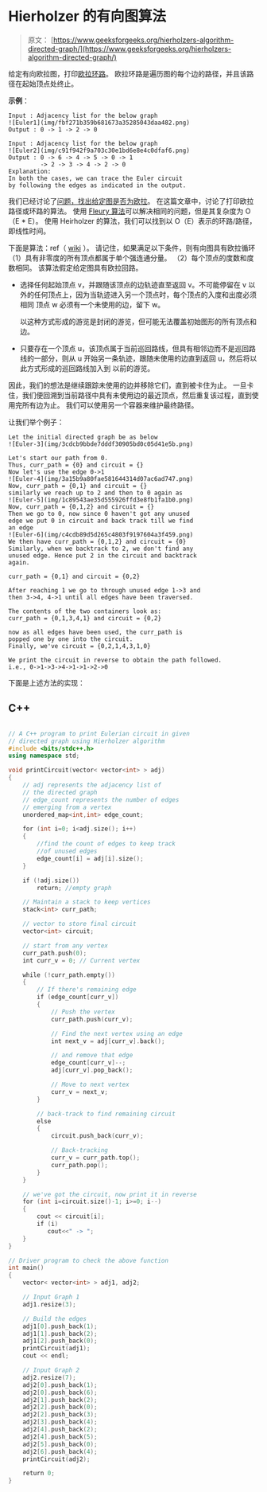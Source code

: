 # Hierholzer 的有向图算法

> 原文： [https://www.geeksforgeeks.org/hierholzers-algorithm-directed-graph/](https://www.geeksforgeeks.org/hierholzers-algorithm-directed-graph/)

给定有向欧拉图，打印[欧拉环路](https://www.geeksforgeeks.org/eulerian-path-and-circuit/)。 欧拉环路是遍历图的每个边的路径，并且该路径在起始顶点处终止。

**示例**：

```
Input : Adjacency list for the below graph
![Euler1](img/fbf271b359b681673a35285043daa482.png)
Output : 0 -> 1 -> 2 -> 0 

Input : Adjacency list for the below graph
![Euler2](img/c91f942f9a703c30e1bd6e8e4c0dfaf6.png)
Output : 0 -> 6 -> 4 -> 5 -> 0 -> 1 
         -> 2 -> 3 -> 4 -> 2 -> 0 
Explanation:
In both the cases, we can trace the Euler circuit 
by following the edges as indicated in the output.

```

我们已经讨论了[问题，找出给定图是否为欧拉](https://www.geeksforgeeks.org/eulerian-path-and-circuit/)。 在这篇文章中，讨论了打印欧拉路径或环路的算法。 使用 [Fleury 算法](https://www.geeksforgeeks.org/fleurys-algorithm-for-printing-eulerian-path/)可以解决相同的问题，但是其复杂度为 O（E * E）。 使用 Heirholzer 的算法，我们可以找到以 O（E）表示的环路/路径，即线性时间。

下面是算法：ref（ [wiki](https://en.wikipedia.org/wiki/Eulerian_path#Hierholzer.27s_algorithm) ）。 请记住，如果满足以下条件，则有向图具有欧拉循环（1）具有非零度的所有顶点都属于单个强连通分量。 （2）每个顶点的度数和度数相同。 该算法假定给定图具有欧拉回路。

*   选择任何起始顶点 v，并跟随该顶点的边轨迹直至返回 v。不可能停留在 v 以外的任何顶点上，因为当轨迹进入另一个顶点时，每个顶点的入度和出度必须相同 顶点 w 必须有一个未使用的边，留下 w。

    以这种方式形成的游览是封闭的游览，但可能无法覆盖初始图形的所有顶点和边。

*   只要存在一个顶点 u，该顶点属于当前巡回路线，但具有相邻边而不是巡回路线的一部分，则从 u 开始另一条轨迹，跟随未使用的边直到返回 u，然后将以此方式形成的巡回路线加入到 以前的游览。

因此，我们的想法是继续跟踪未使用的边并移除它们，直到被卡住为止。 一旦卡住，我们便回溯到当前路径中具有未使用边的最近顶点，然后重复该过程，直到使用完所有边为止。 我们可以使用另一个容器来维护最终路径。

让我们举个例子：

```
Let the initial directed graph be as below
![Euler-3](img/3cdcb9bbde7dddf30905bd0c05d41e5b.png)

Let's start our path from 0.
Thus, curr_path = {0} and circuit = {}
Now let's use the edge 0->1 
![Euler-4](img/3a15b9a80fae581644314d07ac6ad747.png)
Now, curr_path = {0,1} and circuit = {}
similarly we reach up to 2 and then to 0 again as
![Euler-5](img/1c89543ae35d555926ffd3e8fb1fa1b0.png)
Now, curr_path = {0,1,2} and circuit = {}
Then we go to 0, now since 0 haven't got any unused
edge we put 0 in circuit and back track till we find
an edge
![Euler-6](img/c4cdb89d5d265c4803f9197604a3f459.png)
We then have curr_path = {0,1,2} and circuit = {0}
Similarly, when we backtrack to 2, we don't find any 
unused edge. Hence put 2 in the circuit and backtrack 
again.

curr_path = {0,1} and circuit = {0,2}

After reaching 1 we go to through unused edge 1->3 and 
then 3->4, 4->1 until all edges have been traversed.

The contents of the two containers look as:
curr_path = {0,1,3,4,1} and circuit = {0,2} 

now as all edges have been used, the curr_path is 
popped one by one into the circuit.
Finally, we've circuit = {0,2,1,4,3,1,0}

We print the circuit in reverse to obtain the path followed.
i.e., 0->1->3->4->1->1->2->0

```

下面是上述方法的实现：

## C++

```cpp

// A C++ program to print Eulerian circuit in given 
// directed graph using Hierholzer algorithm 
#include <bits/stdc++.h> 
using namespace std; 

void printCircuit(vector< vector<int> > adj) 
{ 
    // adj represents the adjacency list of 
    // the directed graph 
    // edge_count represents the number of edges 
    // emerging from a vertex 
    unordered_map<int,int> edge_count; 

    for (int i=0; i<adj.size(); i++) 
    { 
        //find the count of edges to keep track 
        //of unused edges 
        edge_count[i] = adj[i].size(); 
    } 

    if (!adj.size()) 
        return; //empty graph 

    // Maintain a stack to keep vertices 
    stack<int> curr_path; 

    // vector to store final circuit 
    vector<int> circuit; 

    // start from any vertex 
    curr_path.push(0); 
    int curr_v = 0; // Current vertex 

    while (!curr_path.empty()) 
    { 
        // If there's remaining edge 
        if (edge_count[curr_v]) 
        { 
            // Push the vertex 
            curr_path.push(curr_v); 

            // Find the next vertex using an edge 
            int next_v = adj[curr_v].back(); 

            // and remove that edge 
            edge_count[curr_v]--; 
            adj[curr_v].pop_back(); 

            // Move to next vertex 
            curr_v = next_v; 
        } 

        // back-track to find remaining circuit 
        else
        { 
            circuit.push_back(curr_v); 

            // Back-tracking 
            curr_v = curr_path.top(); 
            curr_path.pop(); 
        } 
    } 

    // we've got the circuit, now print it in reverse 
    for (int i=circuit.size()-1; i>=0; i--) 
    { 
        cout << circuit[i]; 
        if (i) 
           cout<<" -> "; 
    } 
} 

// Driver program to check the above function 
int main() 
{ 
    vector< vector<int> > adj1, adj2; 

    // Input Graph 1 
    adj1.resize(3); 

    // Build the edges 
    adj1[0].push_back(1); 
    adj1[1].push_back(2); 
    adj1[2].push_back(0); 
    printCircuit(adj1); 
    cout << endl; 

    // Input Graph 2 
    adj2.resize(7); 
    adj2[0].push_back(1); 
    adj2[0].push_back(6); 
    adj2[1].push_back(2); 
    adj2[2].push_back(0); 
    adj2[2].push_back(3); 
    adj2[3].push_back(4); 
    adj2[4].push_back(2); 
    adj2[4].push_back(5); 
    adj2[5].push_back(0); 
    adj2[6].push_back(4); 
    printCircuit(adj2); 

    return 0; 
} 

```